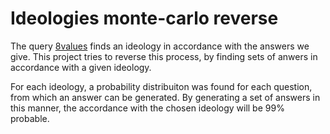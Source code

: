 # Ideologies monte-carlo reverse

The query [8values](https://8values.github.io/) finds an ideology in accordance with the answers we give.
This project tries to reverse this process, by finding sets of anwers in accordance with a given ideology.

For each ideology, a probability distribuiton was found for each question, from which an answer can be generated. By generating a set of answers in this manner, the accordance with the chosen ideology will be 99% probable.
